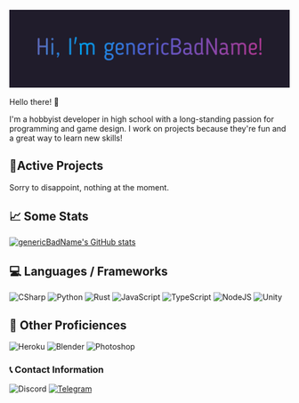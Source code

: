 ![Gradient Text Banner](./assets/gradient_text.gif)

Hello there! :wave:

I'm a hobbyist developer in high school with a long-standing passion for programming and game design. I work on projects because they're fun and a great way to learn new skills!

## 📌Active Projects

Sorry to disappoint, nothing at the moment.

## 📈 Some Stats
[![genericBadName's GitHub stats](https://github-readme-stats.vercel.app/api?username=genericBadName&show_icons=true&line_height=27&count_private=true&title_color=6358C5&text_color=c9cacc&icon_color=4AB097&bg_color=201C2B)](https://github.com/anuraghazra/github-readme-stats)

## 💻 Languages / Frameworks
![CSharp](https://img.shields.io/badge/-CSharp-000000?logo=csharp&logoColor=239120&style=for-the-badge)
![Python](https://img.shields.io/badge/-Python-000000?logo=python&logoColor=3776AB&style=for-the-badge)
![Rust](https://img.shields.io/badge/-Rust-000000?logo=rust&logoColor=white&style=for-the-badge)
![JavaScript](https://img.shields.io/badge/-JavaScript-000000?logo=javascript&logoColor=F7DF1E&style=for-the-badge)
![TypeScript](https://img.shields.io/badge/-TypeScript-000000?logo=typescript&logoColor=3178C6&style=for-the-badge)
![NodeJS](https://img.shields.io/badge/-NodeJS-000000?logo=node.js&logoColor=339933&style=for-the-badge)
![Unity](https://img.shields.io/badge/-Unity-000000?logo=unity&logoColor=FFFFFF&style=for-the-badge)

## 💼 Other Proficiences
![Heroku](https://img.shields.io/badge/-Heroku-000000?logo=heroku&logoColor=430098&style=for-the-badge)
![Blender](https://img.shields.io/badge/-Blender-000000?logo=blender&logoColor=F5792A&style=for-the-badge)
![Photoshop](https://img.shields.io/badge/-Photoshop-000000?logo=adobephotoshop&logoColor=31A8FF&style=for-the-badge)

### 📞 Contact Information
![Discord](https://img.shields.io/badge/-genericBadName%230001-000000?logo=discord&logoColor=5865F2&style=flat-square)
[![Telegram](https://img.shields.io/badge/-genericBadName-000000?logo=telegram&logoColor=26A5E4&style=flat-square)](https://t.me/genericBadName)
